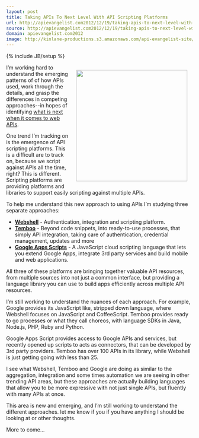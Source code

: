 ```yaml
---
layout: post
title: Taking APIs To Next Level With API Scripting Platforms
url: http://apievangelist.com2012/12/19/taking-apis-to-next-level-with-api-scripting-platforms/
source: http://apievangelist.com2012/12/19/taking-apis-to-next-level-with-api-scripting-platforms/
domain: apievangelist.com2012
image: http://kinlane-productions.s3.amazonaws.com/api-evangelist-site/blog/scripting-platforms.jpg
---
```

{% include JB/setup %}
<p><img style="padding: 15px;" src="https://s3.amazonaws.com/kinlane-productions/api-evangelist/scripting-platforms.jpg" alt="" width="300" align="right" /></p>
<p>I&rsquo;m working hard to understand the emerging patterns of of how APIs used, work through the details, and grasp the differences in competing approaches--in hopes of identifying <a title="what is next when it comes to web APIs" href="/2012/07/27/what-is-the-future-of-web-apis/">what is next when it comes to web APIs</a>.</p>
<p>One trend I&rsquo;m tracking on is the emergence of API scripting platforms.  This is a difficult are to track on, because we script against APIs all the time, right? This is different.  Scripting platforms are providing platforms and libraries to support easily scripting against multiple APIs.</p>
<p>To help me understand this new approach to using APIs I&rsquo;m studying three separate approaches:</p>
<ul class="mainlist">
<li><strong><a title="Webshell" href="http://webshell.io/">Webshell</a></strong> - Authentication, integration and scripting platform.</li>
<li><strong><a title="Temboo" href="https://www.temboo.com/">Temboo</a></strong> - Beyond&nbsp;code snippets, into ready-to-use processes, that simply API integration, taking care of authentication, credential management, updates and more</li>
<li><strong><a href="https://developers.google.com/apps-script/">Google Apps Scripts</a></strong> -&nbsp;<span>A JavaScript cloud scripting language that lets you extend Google Apps, integrate 3rd party services and build mobile and web applications.</span></li>
</ul>
<p>All three of these platforms are bringing together valuable API resources, from multiple sources into not just a common interface, but providing a language library you can use to build apps efficiently across multiple API resources.</p>
<p>I&rsquo;m still working to understand the nuances of each approach. For example, Google provides its JavaScript like, stripped down language, where Webshell focuses on JavaScript and CoffeeScript.  Temboo provides ready to go processes or what they call choreos, with language SDKs in Java, Node.js, PHP, Ruby and Python.</p>
<p>Google Apps Script provides access to Google APIs and services, but recently opened up scripts to acts as connectors, that can be developed by 3rd party providers.  Temboo has over 100 APIs in its library, while Webshell is just getting going with less than 25.</p>
<p>I see what Webshell, Temboo and Google are doing as similar to the aggregation, integration and some times automation we are seeing in other trending API areas, but these approaches are actually building languages that allow you to be more expressive with not just single APIs, but fluently with many APIs at once.</p>
<p>This area is new and emerging, and I&rsquo;m still working to understand the different approaches.  let me know if you if you have anything I should be looking at or other thoughts. &nbsp;</p>
<p>More to come...</p>
